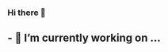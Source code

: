 ### Hi there 👋
## - 🔭 I’m currently working on ...
<!--
**daperdomo6/daperdomo6** is a ✨ _special_ ✨ repository because its `README.md` (this file) appears on your GitHub profile.

Here are some ideas to get you started:



## - 🔭 I’m currently working on ...
- 🌱 I’m currently learning ...
- 👯 I’m looking to collaborate on ...
- 🤔 I’m looking for help with ...
- 💬 Ask me about ...
- 📫 How to reach me: ...
- 😄 Pronouns: ...
- ⚡ Fun fact: ...
-->

